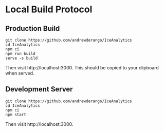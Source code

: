 # Local Build Protocol

## Production Build
```
git clone https://github.com/andrewderango/IceAnalytics
cd IceAnalytics
npm ci
npm run build
serve -s build
```

Then visit http://localhost:3000. This should be copied to your clipboard when served.

## Development Server
```
git clone https://github.com/andrewderango/IceAnalytics
cd IceAnalytics
npm ci
npm start
```

Then visit http://localhost:3000.
